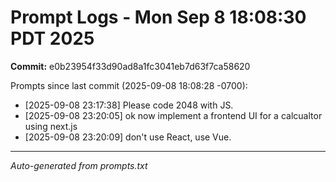 # Prompt Logs - Mon Sep  8 18:08:30 PDT 2025
**Commit:** e0b23954f33d90ad8a1fc3041eb7d63f7ca58620

Prompts since last commit (2025-09-08 18:08:28 -0700):

- [2025-09-08 23:17:38] Please code 2048 with JS.
- [2025-09-08 23:20:05] ok now implement a frontend UI for a calcualtor using next.js
- [2025-09-08 23:20:09] don't use React, use Vue.

---
*Auto-generated from prompts.txt*
